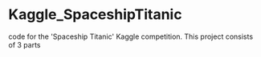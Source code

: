 # Kaggle_SpaceshipTitanic
code for the 'Spaceship Titanic' Kaggle competition.
This project consists of 3 parts
